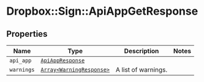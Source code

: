 # Dropbox::Sign::ApiAppGetResponse



## Properties

| Name | Type | Description | Notes |
| ---- | ---- | ----------- | ----- |
| `api_app` | [```ApiAppResponse```](ApiAppResponse.md) |    |  |
| `warnings` | [```Array<WarningResponse>```](WarningResponse.md) |  A list of warnings.  |  |

